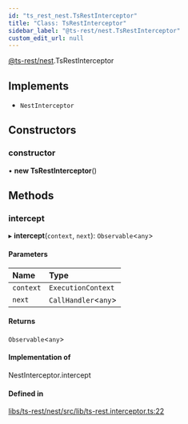 ```yaml
---
id: "ts_rest_nest.TsRestInterceptor"
title: "Class: TsRestInterceptor"
sidebar_label: "@ts-rest/nest.TsRestInterceptor"
custom_edit_url: null
---
```


[@ts-rest/nest](../modules/ts_rest_nest.md).TsRestInterceptor

## Implements

- `NestInterceptor`

## Constructors

### constructor

• **new TsRestInterceptor**()

## Methods

### intercept

▸ **intercept**(`context`, `next`): `Observable`<`any`\>

#### Parameters

| Name | Type |
| :------ | :------ |
| `context` | `ExecutionContext` |
| `next` | `CallHandler`<`any`\> |

#### Returns

`Observable`<`any`\>

#### Implementation of

NestInterceptor.intercept

#### Defined in

[libs/ts-rest/nest/src/lib/ts-rest.interceptor.ts:22](https://github.com/oliverbutler/tscont/blob/ddc62fe/libs/ts-rest/nest/src/lib/ts-rest.interceptor.ts#L22)
